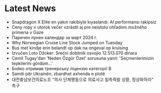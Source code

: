 # Latest News
-  Snapdragon X Elite en yakın rakibiyle kıyaslandı: AI performansı rakipsiz
-  Ceny ropy v utorok večer vzrástli aj pre neistotu ohľadom možného prímeria v Gaze
-  Паричен лунен календар за март 2024 г.
-  Why Norwegian Cruise Line Stock Jumped on Tuesday
-  Bus met kindje erin belandt op dak na ongeval op kruising
-  Izvučen Loto Džoker: Srećni dobitnik osvojio 12.513.070 dinara
-  Cemil Tugay'dan 'Neden Özgür Özel' sorusuna yanıt: 'Seçmenlerimizin tepkilerini gördüm...'
-  Бойко отримав тренерську ліцензію категорії В
-  Samiti për Ukrainën, zbardhet axhenda e plotë
-  대전충남보건의료노조 "의사 단체행동으로 의료사고 일촉즉발 상황, 정상화하라" 촉구
